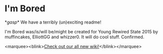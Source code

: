 # I'm Bored
\**gasp*\* We have a terribly (un)exciting readme!

I'm Bored was/is/will be/might be created for Young Rewired State 2015 by muffincakes, ElliottGG and whizzer0. It will do cool stuff. Confirmed.

&lt;marquee&gt;&lt;blink&gt;[Check out our all new wiki!](https://github.com/whizzer0/Im-Bored/wiki)&lt;/blink&gt;&lt;/marquee&gt;
